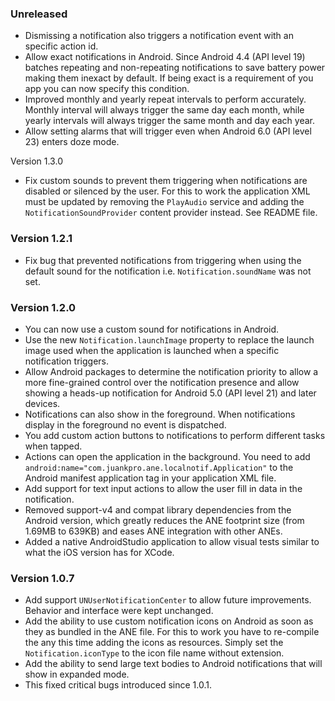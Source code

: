 ### Unreleased
* Dismissing a notification also triggers a notification event with an specific action id.
* Allow exact notifications in Android. Since Android 4.4 (API level 19) batches repeating and
  non-repeating notifications to save battery power making them inexact by default. If being exact
  is a requirement of you app you can now specify this condition.
* Improved monthly and yearly repeat intervals to perform accurately. Monthly interval will always
  trigger the same day each month, while yearly intervals will always trigger the same month and
  day each year.
* Allow setting alarms that will trigger even when Android 6.0 (API level 23) enters doze mode.

Version 1.3.0
* Fix custom sounds to prevent them triggering when notifications are disabled
  or silenced by the user. For this to work the application XML must be updated by removing the
  `PlayAudio` service and adding the `NotificationSoundProvider` content provider instead.
  See README file.

### Version 1.2.1
* Fix bug that prevented notifications from triggering when using the default sound for
  the notification i.e. `Notification.soundName` was not set.

### Version 1.2.0
* You can now use a custom sound for notifications in Android.
* Use the new `Notification.launchImage` property to replace the launch image used when the
  application is launched when a specific notification triggers.
* Allow Android packages to determine the notification priority to allow a more fine-grained
  control over the notification presence and allow showing a heads-up notification for
  Android 5.0 (API level 21) and later devices.
* Notifications can also show in the foreground. When notifications display in the foreground
  no event is dispatched.
* You add custom action buttons to notifications to perform different tasks when tapped.
* Actions can open the application in the background. You need to add `android:name="com.juankpro.ane.localnotif.Application"`
  to the Android manifest application tag in your application XML file.
* Add support for text input actions to allow the user fill in data in the notification.
* Removed support-v4 and compat library dependencies from the Android version, which greatly
  reduces the ANE footprint size (from 1.69MB to 639KB) and eases ANE integration with other ANEs.
* Added a native AndroidStudio application to allow visual tests similar to what the iOS version
  has for XCode.

### Version 1.0.7
* Add support `UNUserNotificationCenter` to allow future improvements. Behavior and interface were
  kept unchanged.
* Add the ability to use custom notification icons on Android as soon as they as bundled in the ANE
  file. For this to work you have to re-compile the any this time adding the icons as resources.
  Simply set the `Notification.iconType` to the icon file name without extension.
* Add the ability to send large text bodies to Android notifications that will show in expanded mode.
* This fixed critical bugs introduced since 1.0.1.
